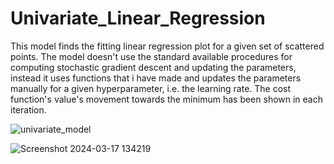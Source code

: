 # Univariate_Linear_Regression
This model finds the fitting linear regression plot for a given set of scattered points.
The model doesn't use the standard available procedures for computing stochastic gradient descent and updating the parameters, instead it uses functions that i have made and updates the parameters manually for a given hyperparameter, i.e. the learning rate.
The cost function's value's movement towards the minimum has been shown in each iteration.

![univariate_model](https://github.com/R2D2-08/Univariate_Linear_Regression/assets/155892663/f319bab9-65bc-4ced-bd2e-515b031368d9)

![Screenshot 2024-03-17 134219](https://github.com/R2D2-08/Univariate_Linear_Regression/assets/155892663/5e4aff12-200b-49ef-85a9-81223bbd6b43)
